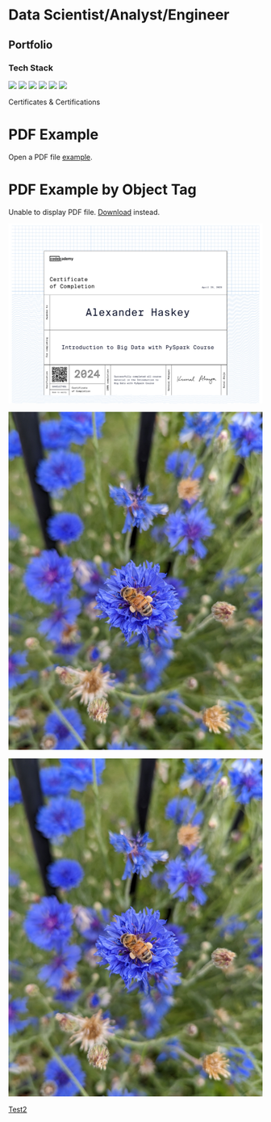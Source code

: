 # Data Scientist/Analyst/Engineer
## Portfolio

### Tech Stack
<img src="https://img.shields.io/badge/-Python-3776AB?logo=python&logoColor=eee"> <img src="https://img.shields.io/badge/-SQL-CC2927?logo=MicrosoftSQLServer&logoColor=eee"> <img src="https://img.shields.io/badge/-Apache%20Spark-E25A1C?logo=ApacheSpark&logoColor=fff"> <img src="https://img.shields.io/badge/-Microsoft%20Azure-0078D4?logo=MicrosoftAzure&logoColor=fff"> <img src="https://img.shields.io/badge/-Azure%20DevOps-0078D7?logo=AzureDevOps&logoColor=fff"> <img src="https://img.shields.io/badge/-GitHub-181717?logo=GitHub&logoColor=fff"> <img src=""> <img src=""> <img src=""> <img src="">

Certificates & Certifications
<!DOCTYPE html>
<html>
<head>
    <title>PDF Example</title>
</head>
<body>
    <h1>PDF Example</h1>
    <p>Open a PDF file <a href="https://github.com/AlexHaskey/portfolio/blob/main/assets/img/Intro%20to%20Big%20Data%20Certificate.pdf">example</a>.</p>
</body>
</html>

<!DOCTYPE html>
<html>
<head>
    <title>PDF Example by Object Tag</title>
</head>
<body>
    <h1>PDF Example by Object Tag</h1>
    <object data="https://github.com/AlexHaskey/portfolio/blob/main/assets/img/Intro%20to%20Big%20Data%20Certificate.pdf" type="application/pdf" width="100%" height="500px">
        <p>Unable to display PDF file. <a href="/uploads/media/default/0001/01/540cb75550adf33f281f29132dddd14fded85bfc.pdf">Download</a> instead.</p>
    </object>
</body>
</html>




<img src="https://github.com/AlexHaskey/portfolio/blob/main/assets/img/Intro%20to%20Big%20Data%20Certificate.pdf">

![Test](assets/img/Test_image_bee.jpg)

<p align="left">
  <img src="https://github.com/AlexHaskey/portfolio/blob/main/assets/img/Test_image_bee.jpg" alt="Alex's Test Image"/>
</p>

[Test2](https://github.com/AlexHaskey/portfolio/blob/main/Test.ipynb)


